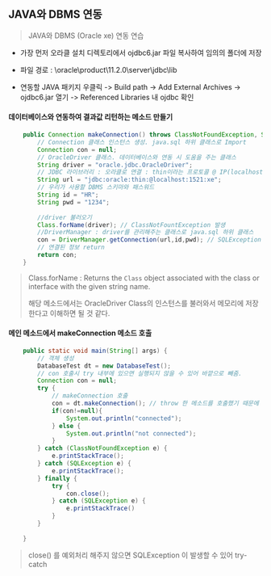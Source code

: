 ## JAVA와 DBMS 연동

> JAVA와 DBMS (Oracle xe) 연동 연습

* 가장 먼저 오라클 설치 디렉토리에서 ojdbc6.jar 파일 복사하여 임의의 폴더에 저장
* 파일 경로 : \oracle\product\11.2.0\server\jdbc\lib

* 연동할 JAVA 패키지 우클릭 -> Build path -> Add External Archives -> ojdbc6.jar 열기 -> Referenced Libraries 내 ojdbc 확인

  

#### 데이터베이스와 연동하여 결과값 리턴하는 메소드 만들기

```java
	public Connection makeConnection() throws ClassNotFoundException, SQLException {
        // Connection 클래스 인스턴스 생성. java.sql 하위 클래스로 Import
		Connection con = null;
        // OracleDriver 클래스. 데이터베이스와 연동 시 도움을 주는 클래스
		String driver = "oracle.jdbc.OracleDriver";
        // JDBC 라이브러리 : 오라클로 연결 : thin이라는 프로토콜 @ IP(localhost : 내부IP주소) : 포트번호 : 리스너
		String url = "jdbc:oracle:thin:@localhost:1521:xe";
        // 우리가 사용할 DBMS 스키마와 패스워드
		String id = "HR";
		String pwd = "1234";
		
        //driver 불러오기
		Class.forName(driver); // ClassNotFountException 발생
        //DriverManager : driver를 관리해주는 클래스로 java.sql 하위 클래스 
		con = DriverManager.getConnection(url,id,pwd); // SQLException 발생
        // 연결된 정보 return
		return con;
	}
```

> Class.forName : Returns the `Class` object associated with the class or interface with the given string name.
>
> 해당 메소드에서는 OracleDriver Class의 인스턴스를 불러와서 메모리에 저장한다고 이해하면 될 것 같다.



#### 메인 메소드에서 makeConnection 메소드 호출

```java
	public static void main(String[] args) {
		// 객체 생성
		DatabaseTest dt = new DatabaseTest();
        // con 호출시 try 내부에 있으면 실행되지 않을 수 있어 바깥으로 빼줌.
        Connection con = null;
		try {
            // makeConnection 호출
            con = dt.makeConnection(); // throw 한 메소드를 호출했기 때문에 try - catch 블록으로 예외처리
            if(con!=null){
                System.out.println("connected");
            } else {
                System.out.println("not connected");
            }
		} catch (ClassNotFoundException e) {
			e.printStackTrace();
		} catch (SQLException e) {
			e.printStackTrace();
		} finally {
            try {
                con.close();
            } catch (SQLException e) {
                e.printStackTrace()
            }
        }
		
	}
```

> close() 를 예외처리 해주지 않으면  SQLException 이 발생할 수 있어 try-catch
